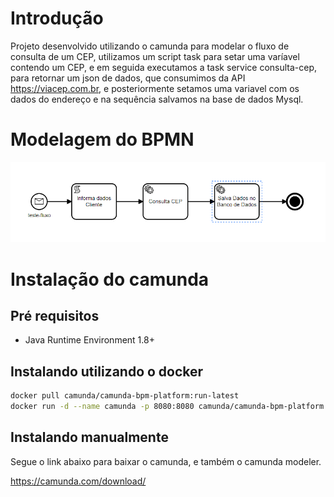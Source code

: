 # Introdução

Projeto desenvolvido utilizando o camunda para modelar o fluxo de consulta de um CEP, utilizamos um script task para setar uma varíavel contendo um CEP, e em seguida executamos a task service consulta-cep, para retornar um json de dados, que consumimos da API https://viacep.com.br, e posteriormente setamos uma variavel com os dados do endereço e na sequência salvamos na base de dados Mysql.

# Modelagem do BPMN

<img src="fluxo.png">

# Instalação do camunda

## Pré requisitos

- Java Runtime Environment 1.8+

## Instalando utilizando o docker

```sh
docker pull camunda/camunda-bpm-platform:run-latest
docker run -d --name camunda -p 8080:8080 camunda/camunda-bpm-platform:run-latest
```

## Instalando manualmente

Segue o link abaixo para baixar o camunda, e também o camunda modeler.

<https://camunda.com/download/>
